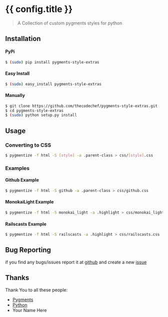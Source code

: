 # {{ config.title }}

> A Collection of custom pygments styles for python

## Installation

#### PyPi

```bash
$ (sudo) pip install pygments-style-extras
```

#### Easy Install

```bash
$ (sudo) easy_install pygments-style-extras
```

#### Manually

```bash
$ git clone https://github.com/thecodechef/pygments-style-extras.git
$ cd pygments-style-extras
$ (sudo) python setup.py install
```

## Usage

### Converting to CSS

```bash
$ pygmentize -f html -S [style] -a .parent-class > css/[style].css
```

### Examples

#### Github Example

```bash
$ pygmentize -f html -S github -a .parent-class > css/github.css
```

#### MonokaiLight Example

```bash
$ pygmentize -f html -S monokai_light -a .highlight > css/monokai_light.css
```

#### Railscasts Example

```bash
$ pygmentize -f html -S railscasts -a .highlight > css/railscasts.css
```


## Bug Reporting

if you find any bugs/issues report it at [github](https://github.com/) and create a new [issue](https://github.com/thecodechef/pygments-style-extras/issues/new)

## Thanks

Thank You to all these people:

* [Pygments](http://www.pygments.org)
* [Python](http://www.python.org)
* Your Name Here
